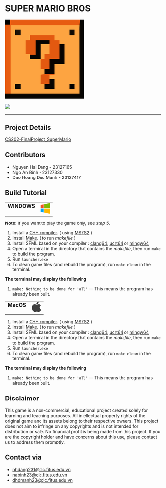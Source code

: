 # SUPER MARIO BROS

![](./assets/icon.svg)

![](https://img.shields.io/github/release/pandao/editor.md.svg)

---

## Project Details

[CS202-FinalProject_SuperMario](https://docs.google.com/document/d/1N59hDBAQYoavpiW9zewu9_QKwtMipv-ZIDnmylP1gEg/edit?tab=t.0#heading=h.pdkhz280o558 "CS202-FinalProject_SuperMario")

## Contributors

- Nguyen Hai Dang - 23127165
- Ngo An Binh - 23127330
- Dao Hoang Duc Manh - 23127417

## Build Tutorial

<table>
  <tr>
    <td style="vertical-align: top; font-size: 1.2em; font-weight: bold;">WINDOWS</td>
    <td>
      <img src="./assets/windows.svg" alt="Windows Logo" style="width: 35px;">
    </td>
  </tr>
</table>

**Note**: If you want to play the game only, see _step 5_.

1. Install a [C++ compiler](https://code.visualstudio.com/docs/cpp/config-mingw "C++ compiler"). ( using [MSYS2](https://www.msys2.org/ "MSYS2") )
2. Install [Make](https://packages.msys2.org/packages/make "Make"). ( to run _makefile_ )
3. Install SFML based on your compiler : [clang64](https://packages.msys2.org/packages/mingw-w64-clang-x86_64-sfml "clang64"), [ucrt64](https://packages.msys2.org/packages/mingw-w64-ucrt-x86_64-sfml "ucrt64") or [mingw64](https://packages.msys2.org/packages/mingw-w64-x86_64-sfml "mingw64")
4. Open a terminal in the directory that contains the _makefile_, then run `make` to build the program.
5. Run `launcher.exe`
6. To clean game files (and rebuild the program), run `make clean` in the terminal.

**The terminal may display the following**

1. `make: Nothing to be done for 'all'` — This means the program has already been built.

<table>
  <tr>
    <td style="vertical-align: top; font-size: 1.2em; font-weight: bold;">MacOS</td>
    <td>
      <img src="./assets/apple.svg" alt="Apple Logo" style="width: 35px;">
    </td>
  </tr>
</table>

1. Install a [C++ compiler](https://code.visualstudio.com/docs/cpp/config-mingw "C++ compiler"). ( using [MSYS2](https://www.msys2.org/ "MSYS2") )
2. Install [Make](https://packages.msys2.org/packages/make "Make"). ( to run _makefile_ )
3. Install SFML based on your compiler : [clang64](https://packages.msys2.org/packages/mingw-w64-clang-x86_64-sfml "clang64"), [ucrt64](https://packages.msys2.org/packages/mingw-w64-ucrt-x86_64-sfml "ucrt64") or [mingw64](https://packages.msys2.org/packages/mingw-w64-x86_64-sfml "mingw64")
4. Open a terminal in the directory that contains the _makefile_, then run `make` to build the program.
5. Run `launcher.exe`
6. To clean game files (and rebuild the program), run `make clean` in the terminal.

**The terminal may display the following**

1. `make: Nothing to be done for 'all'` — This means the program has already been built.

## Disclaimer

This game is a non-commercial, educational project created solely for learning and teaching purposes. All intellectual property rights of the original game and its assets belong to their respective owners. This project does not aim to infringe on any copyrights and is not intended for distribution or sale. No financial profit is being made from this project. If you are the copyright holder and have concerns about this use, please contact us to address them promptly.

## Contact via

- nhdang231@clc.fitus.edu.vn
- nabinh23@clc.fitus.edu.vn
- dhdmanh23@clc.fitus.edu.vn
